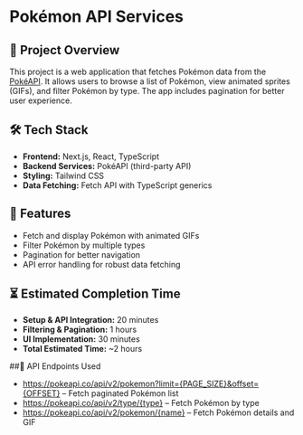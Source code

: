 # Pokémon API Services

## 📌 Project Overview
This project is a web application that fetches Pokémon data from the [PokéAPI](https://pokeapi.co/). It allows users to browse a list of Pokémon, view animated sprites (GIFs), and filter Pokémon by type. The app includes pagination for better user experience.

## 🛠️ Tech Stack
- **Frontend:** Next.js, React, TypeScript
- **Backend Services:** PokéAPI (third-party API)
- **Styling:** Tailwind CSS
- **Data Fetching:** Fetch API with TypeScript generics

## 🚀 Features
- Fetch and display Pokémon with animated GIFs
- Filter Pokémon by multiple types
- Pagination for better navigation
- API error handling for robust data fetching

## ⏳ Estimated Completion Time
- **Setup & API Integration:** 20 minutes
- **Filtering & Pagination:** 1 hours
- **UI Implementation:** 30 minutes
- **Total Estimated Time:** ~2 hours

##📌 API Endpoints Used
- https://pokeapi.co/api/v2/pokemon?limit={PAGE_SIZE}&offset={OFFSET} – Fetch paginated Pokémon list
- https://pokeapi.co/api/v2/type/{type} – Fetch Pokémon by type
- https://pokeapi.co/api/v2/pokemon/{name} – Fetch Pokémon details and GIF
